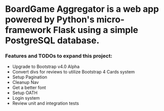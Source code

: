 # BoardGame Aggregator is a web app powered by Python's micro-framework Flask using a simple PostgreSQL database.

### Features and TODOs to expand this project:
- Upgrade to Bootstrap v4.0 Alpha
- Convert divs for reviews to utilize Bootstrap 4 Cards system
- Setup Pagination
- Cleanup Nav
- Get a better font
- Setup OATH
- Login system
- Review unit and integration tests
